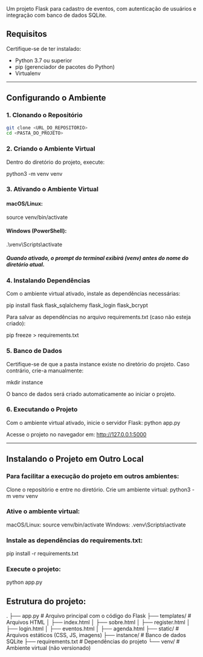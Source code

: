 Um projeto Flask para cadastro de eventos, com autenticação de usuários e integração com banco de dados SQLite.

## Requisitos

Certifique-se de ter instalado:

- Python 3.7 ou superior
- pip (gerenciador de pacotes do Python)
- Virtualenv

---

## Configurando o Ambiente

### 1. Clonando o Repositório
```bash
git clone <URL_DO_REPOSITÓRIO>
cd <PASTA_DO_PROJETO>
```

### 2. Criando o Ambiente Virtual
Dentro do diretório do projeto, execute:

python3 -m venv venv


### 3. Ativando o Ambiente Virtual
#### macOS/Linux:
source venv/bin/activate

#### Windows (PowerShell):
.\venv\Scripts\activate

##### Quando ativado, o prompt do terminal exibirá (venv) antes do nome do diretório atual.

### 4. Instalando Dependências
Com o ambiente virtual ativado, instale as dependências necessárias:

pip install flask flask_sqlalchemy flask_login flask_bcrypt

Para salvar as dependências no arquivo requirements.txt (caso não esteja criado):

pip freeze > requirements.txt


### 5. Banco de Dados
Certifique-se de que a pasta instance existe no diretório do projeto. Caso contrário, crie-a manualmente:

mkdir instance

O banco de dados será criado automaticamente ao iniciar o projeto.

### 6. Executando o Projeto

Com o ambiente virtual ativado, inicie o servidor Flask:
python app.py

Acesse o projeto no navegador em: http://127.0.0.1:5000

******************************************************************************

## Instalando o Projeto em Outro Local
### Para facilitar a execução do projeto em outros ambientes:

Clone o repositório e entre no diretório.
Crie um ambiente virtual:
python3 -m venv venv

### Ative o ambiente virtual:
macOS/Linux: source venv/bin/activate
Windows: .venv\Scripts\activate

### Instale as dependências do requirements.txt:
pip install -r requirements.txt

### Execute o projeto:
python app.py


## Estrutura do projeto:

.
├── app.py                 # Arquivo principal com o código do Flask
├── templates/             # Arquivos HTML
│   ├── index.html
│   ├── sobre.html
│   ├── register.html
│   ├── login.html
│   ├── eventos.html
│   ├── agenda.html
├── static/                # Arquivos estáticos (CSS, JS, imagens)
├── instance/              # Banco de dados SQLite
├── requirements.txt       # Dependências do projeto
└── venv/                  # Ambiente virtual (não versionado)


